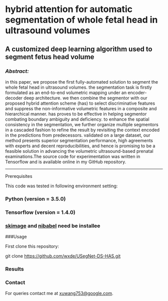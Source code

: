 # hybrid attention for automatic segmentation of whole fetal head in ultrasound volumes 

## A customized deep learning algorithm used to segment fetus head volume
### *Abstract:*
  in this paper, we propose the first fully-automated solution to segment the whole fetal head in ultrasound volumes. the segmentation task is firstly formulated as an end-to-end volumetric mapping under an encoder-decoder deep architecture. we then combine the segmentor with our proposed hybrid attention scheme (has) to select discriminative features and suppress the non-informative volumetric features in a composite and hierarchical manner. has proves to be effective in helping segmentor combating boundary ambiguity and deficiency. to enhance the spatial consistency in the segmentation, we further organize multiple segmentors in a cascaded fashion to refine the result by revisiting the context encoded in the predictions from predecessors. validated on a large dataset, our method presents superior segmentation performance, high agreements with experts and decent reproducibilities, and hence is promising to be a feasible solution in advancing the volumetric ultrasound-based prenatal examinations.The source code for experimentation was written in Tensorflow and is available online in my GitHub repository.

***

Prerequisites

This code was tested in following environment setting:

### Python (version = 3.5.0)

### Tensorflow (version = 1.4.0)

### [skimage](http://scikit-image.org/) and [nibabel](http://nipy.org/nibabel/) need be installee

###Usage

First clone this repository:

git clone https://github.com/wxde/USegNet-DS-HAS.git


### Results

### Contact

For queries contact me at xuwang753@google.com.

